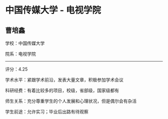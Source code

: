 # 中国传媒大学 - 电视学院

## 曹培鑫

学校：中国传媒大学

院系：电视学院

* * *

评分：4.25

学术水平：紧跟学术前沿，发表大量文章，积极参加学术会议

科研经费：有着比较多的项目，校级，省部级，国家级都有

师生关系：充分尊重学生的个人发展和心理状况，但是偶尔会有杂活

学生前途：允许实习；毕业后出路有待观察